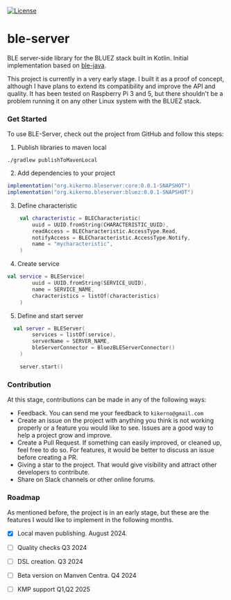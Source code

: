 [![License](https://img.shields.io/badge/License-Apache_2.0-blue.svg)](https://opensource.org/licenses/Apache-2.0)

# ble-server
BLE server-side library for the BLUEZ stack built in Kotlin. Initial implementation based on  [ble-java](https://github.com/tongo/ble-java).

This project is currently in a very early stage. I built it as a proof of concept, although I have plans to extend its compatibility and improve the API and quality. It has been tested on Raspberry Pi 3 and 5, but there shouldn't be a problem running it on any other Linux system with the BLUEZ stack.

### Get Started

To use BLE-Server, check out the project from GitHub and follow this steps:

1. Publish libraries to maven local
```
./gradlew publishToMavenLocal
```

2. Add dependencies to your project
```gradle
implementation("org.kikermo.bleserver:core:0.0.1-SNAPSHOT")
implementation("org.kikermo.bleserver:bluez:0.0.1-SNAPSHOT")
```

3. Define characteristic
```kotlin
    val characteristic = BLECharacteristic(
        uuid = UUID.fromString(CHARACTERISTIC_UUID),
        readAccess = BLECharacteristic.AccessType.Read,
        notifyAccess = BLECharacteristic.AccessType.Notify,
        name = "mycharacteristic",
    )
```

4. Create service
```kotlin
val service = BLEService(
        uuid = UUID.fromString(SERVICE_UUID),
        name = SERVICE_NAME,
        characteristics = listOf(characteristics)
    )
```
5. Define and start server
```kotlin
  val server = BLEServer(
        services = listOf(service),
        serverName = SERVER_NAME,
        bleServerConnector = BluezBLEServerConnector()
    )

    server.start()
```

### Contribution

At this stage, contributions can be made in any of the following ways:

- Feedback. You can send me your feedback to `kikerno@gmail.com`
- Create an issue on the project with anything you think is not working properly or a feature you would like to see. Issues are a good way to help a project grow and improve.
- Create a Pull Request. If something can easily improved, or cleaned up, feel free to do so. For features, it would be better to discuss an issue before creating a PR.
- Giving a star to the project. That would give visibility and attract other developers to contribute.
- Share on Slack channels or other online forums.

### Roadmap

As mentioned before, the project is in an early stage, but these are the features I would like to implement in the following months.

- [x] Local maven publishing. August 2024.
- [ ] Quality checks Q3 2024
- [ ] DSL creation. Q3 2024
- [ ] Beta version on Manven Centra. Q4 2024
- [ ] KMP support Q1,Q2 2025


